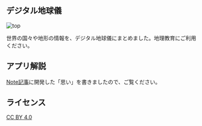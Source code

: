 ## デジタル地球儀

![top](https://github.com/user-attachments/assets/bd2995b2-fed0-459c-83ba-8447fcfc54de)


世界の国々や地形の情報を、デジタル地球儀にまとめました。地理教育にご利用ください。

## アプリ解説

[Note記事](https://note.com/hitoshi2s/n/necfcb7c641db)に開発した「思い」を書きましたので、ご覧ください。

## ライセンス

[CC BY 4.0](https://creativecommons.org/licenses/by/4.0/deed.ja)
